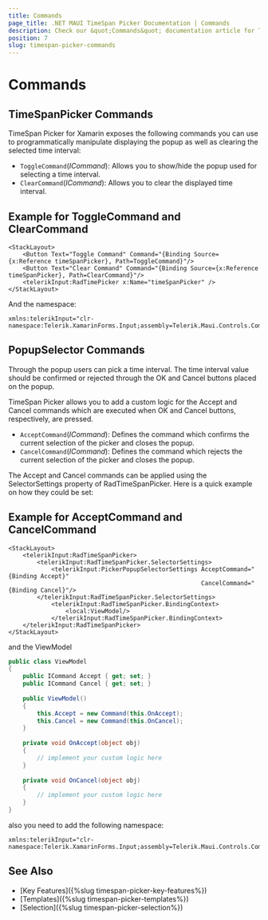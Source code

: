 ```yaml
---
title: Commands
page_title: .NET MAUI TimeSpan Picker Documentation | Commands
description: Check our &quot;Commands&quot; documentation article for Telerik TimeSpan Picker for .NET MAUI.
position: 7
slug: timespan-picker-commands
---
```


# Commands

## TimeSpanPicker Commands

TimeSpan Picker for Xamarin exposes the following commands you can use to programmatically manipulate displaying the popup as well as clearing the selected time interval:

* `ToggleCommand`(*ICommand*): Allows you to show/hide the popup used for selecting a time interval.
* `ClearCommand`(*ICommand*): Allows you to clear the displayed time interval.

## Example for ToggleCommand and ClearCommand

```XAML
<StackLayout>
	<Button Text="Toggle Command" Command="{Binding Source={x:Reference timeSpanPicker}, Path=ToggleCommand}"/>
	<Button Text="Clear Command" Command="{Binding Source={x:Reference timeSpanPicker}, Path=ClearCommand}"/>
	<telerikInput:RadTimePicker x:Name="timeSpanPicker" />
</StackLayout>
```

And the namespace:

```XAML
xmlns:telerikInput="clr-namespace:Telerik.XamarinForms.Input;assembly=Telerik.Maui.Controls.Compatibility"
```

## PopupSelector Commands

Through the popup users can pick a time interval. The time interval value should be confirmed or rejected through the OK and Cancel buttons placed on the popup.

TimeSpan Picker allows you to add a custom logic for the Accept and Cancel commands which are executed when OK and Cancel buttons, respectively, are pressed.

* `AcceptCommand`(*ICommand*): Defines the command which confirms the current selection of the picker and closes the popup.
* `CancelCommand`(*ICommand*): Defines the command which rejects the current selection of the picker and closes the popup.

The Accept and Cancel commands can be applied using the SelectorSettings property of RadTimeSpanPicker. Here is a quick example on how they could be set:

## Example for AcceptCommand and CancelCommand

```XAML
<StackLayout>
    <telerikInput:RadTimeSpanPicker>
        <telerikInput:RadTimeSpanPicker.SelectorSettings>
            <telerikInput:PickerPopupSelectorSettings AcceptCommand="{Binding Accept}" 
                                                      CancelCommand="{Binding Cancel}"/>
        </telerikInput:RadTimeSpanPicker.SelectorSettings>
            <telerikInput:RadTimeSpanPicker.BindingContext>
                <local:ViewModel/>
            </telerikInput:RadTimeSpanPicker.BindingContext>
    </telerikInput:RadTimeSpanPicker>
</StackLayout>
```

and the ViewModel

```C#
public class ViewModel
{
    public ICommand Accept { get; set; }
    public ICommand Cancel { get; set; }
	
    public ViewModel()
    {
        this.Accept = new Command(this.OnAccept);
        this.Cancel = new Command(this.OnCancel);
    }
	
    private void OnAccept(object obj)
    {
        // implement your custom logic here
    }
	
    private void OnCancel(object obj)
    {
        // implement your custom logic here
    }
}
```

also you need to add the following namespace:

```XAML
xmlns:telerikInput="clr-namespace:Telerik.XamarinForms.Input;assembly=Telerik.Maui.Controls.Compatibility"
```

## See Also

- [Key Features]({%slug timespan-picker-key-features%})
- [Templates]({%slug timespan-picker-templates%})
- [Selection]({%slug timespan-picker-selection%})